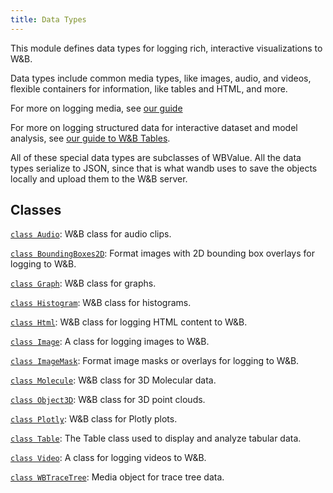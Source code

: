```yaml
---
title: Data Types
---
```


<!-- Insert buttons and diff -->



This module defines data types for logging rich, interactive visualizations to W&B.

Data types include common media types, like images, audio, and videos,
flexible containers for information, like tables and HTML, and more.

For more on logging media, see [our guide](https://docs.wandb.com/guides/track/log/media)

For more on logging structured data for interactive dataset and model analysis,
see [our guide to W&B Tables](https://docs.wandb.com/guides/models/tables/).

All of these special data types are subclasses of WBValue. All the data types
serialize to JSON, since that is what wandb uses to save the objects locally
and upload them to the W&B server.

## Classes

[`class Audio`](./audio.md): W&B class for audio clips.

[`class BoundingBoxes2D`](./boundingboxes2d.md): Format images with 2D bounding box overlays for logging to W&B.

[`class Graph`](./graph.md): W&B class for graphs.

[`class Histogram`](./histogram.md): W&B class for histograms.

[`class Html`](./html.md): W&B class for logging HTML content to W&B.

[`class Image`](./image.md): A class for logging images to W&B.

[`class ImageMask`](./imagemask.md): Format image masks or overlays for logging to W&B.

[`class Molecule`](./molecule.md): W&B class for 3D Molecular data.

[`class Object3D`](./object3d.md): W&B class for 3D point clouds.

[`class Plotly`](./plotly.md): W&B class for Plotly plots.

[`class Table`](./table.md): The Table class used to display and analyze tabular data.

[`class Video`](./video.md): A class for logging videos to W&B.

[`class WBTraceTree`](./wbtracetree.md): Media object for trace tree data.
